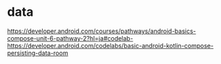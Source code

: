# data

https://developer.android.com/courses/pathways/android-basics-compose-unit-6-pathway-2?hl=ja#codelab-https://developer.android.com/codelabs/basic-android-kotlin-compose-persisting-data-room
